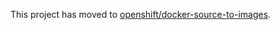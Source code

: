 This project has moved to [openshift/docker-source-to-images](https://github.com/openshift/docker-source-to-images).

